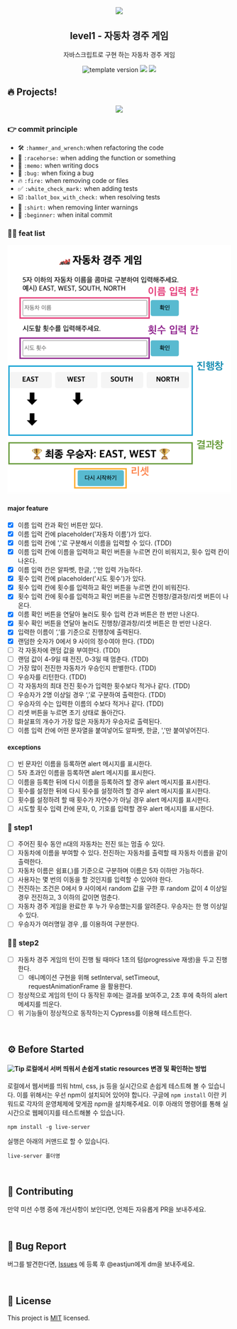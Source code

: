 <p align="middle" >
  <img width="200px;" src="https://user-images.githubusercontent.com/50367798/106415730-2645a280-6493-11eb-876c-ef7172652261.png"/>
</p>
<h2 align="middle">level1 - 자동차 경주 게임</h2>
<p align="middle">자바스크립트로 구현 하는 자동차 경주 게임</p>
<p align="middle">
<img src="https://img.shields.io/badge/version-1.0.0-blue?style=flat-square" alt="template version"/>
<img src="https://img.shields.io/badge/language-html-blue.svg?style=flat-square"/>
<a href="https://github.com/daybrush/moveable/blob/master/LICENSE" target="_blank">
  <img src="https://img.shields.io/github/license/daybrush/moveable.svg?style=flat-square&label=license&color=08CE5D"/>
  </a>
</p>

## 🔥 Projects!

<p align="middle">
  <img width="400" src="https://techcourse-storage.s3.ap-northeast-2.amazonaws.com/7c76e809d82a4a3aa0fd78a86be25427">
</p>

### :point_right: commit principle

- :hammer_and_wrench: `:hammer_and_wrench:`when refactoring the code
- :racehorse: `:racehorse:` when adding the function or something
- :memo: `:memo:` when writing docs
- :bug: `:bug:` when fixing a bug
- :fire: `:fire:` when removing code or files
- :white_check_mark: `:white_check_mark:` when adding tests
- :ballot_box_with_check: `:ballot_box_with_check:` when resolving tests
- :shirt: `:shirt:` when removing linter warnings
- :beginner: `:beginner:` when inital commit

### :technologist: feat list

![자동차경주게임](./src/image/carGameImage.png)

#### major feature

- [x] 이름 입력 칸과 확인 버튼만 있다.
- [x] 이름 입력 칸에 placeholder('자동차 이름')가 있다.
- [x] 이름 입력 칸에 ','로 구분해서 이름을 입력할 수 있다. (TDD)
- [x] 이름 입력 칸에 이름을 입력하고 확인 버튼을 누르면 칸이 비워지고, 횟수 입력 칸이 나온다.
- [x] 이름 입력 칸은 알파벳, 한글, ‘,’만 입력 가능하다.
- [x] 횟수 입력 칸에 placeholder('시도 횟수')가 있다.
- [x] 횟수 입력 칸에 횟수를 입력하고 확인 버튼을 누르면 칸이 비워진다.
- [x] 횟수 입력 칸에 횟수를 입력하고 확인 버튼을 누르면 진행창/결과창/리셋 버튼이 나온다.
- [x] 이름 확인 버튼을 연달아 눌러도 횟수 입력 칸과 버튼은 한 번만 나온다.
- [x] 횟수 확인 버튼을 연달아 눌러도 진행창/결과창/리셋 버튼은 한 번만 나온다.
- [x] 입력한 이름이 ‘,’를 기준으로 진행창에 출력된다.
- [x] 랜덤한 숫자가 0에서 9 사이의 정수여야 한다. (TDD)
- [ ] 각 자동차에 랜덤 값을 부여한다. (TDD)
- [ ] 랜덤 값이 4-9일 때 전진, 0-3일 때 멈춘다. (TDD)
- [ ] 가장 많이 전진한 자동차가 우승인지 판별한다. (TDD)
- [ ] 우승자를 리턴한다. (TDD)
- [ ] 각 자동차의 최대 전진 횟수가 입력한 횟수보다 적거나 같다. (TDD)
- [ ] 우승자가 2명 이상일 경우 ‘,’로 구분하여 출력한다. (TDD)
- [ ] 우승자의 수는 입력한 이름의 수보다 적거나 같다. (TDD)
- [ ] 리셋 버튼을 누르면 초기 상태로 돌아간다.
- [ ] 화살표의 개수가 가장 많은 자동차가 우승자로 출력된다.
- [ ] 이름 입력 칸에 어떤 문자열을 붙여넣어도 알파벳, 한글, ','만 붙여넣어진다.

#### exceptions

- [ ] 빈 문자인 이름을 등록하면 alert 메시지를 표시한다.
- [ ] 5자 초과인 이름을 등록하면 alert 메시지를 표시한다.
- [ ] 이름을 등록한 뒤에 다시 이름을 등록하려 할 경우 alert 메시지를 표시한다.
- [ ] 횟수를 설정한 뒤에 다시 횟수를 설정하려 할 경우 alert 메시지를 표시한다.
- [ ] 횟수를 설정하려 할 때 횟수가 자연수가 아닐 경우 alert 메시지를 표시한다.
- [ ] 시도할 횟수 입력 칸에 문자, 0, 기호를 입력할 경우 alert 메시지를 표시한다.

### 🎯 step1

- [ ] 주어진 횟수 동안 n대의 자동차는 전진 또는 멈출 수 있다.
- [ ] 자동차에 이름을 부여할 수 있다. 전진하는 자동차를 출력할 때 자동차 이름을 같이 출력한다.
- [ ] 자동차 이름은 쉼표(,)를 기준으로 구분하며 이름은 5자 이하만 가능하다.
- [ ] 사용자는 몇 번의 이동을 할 것인지를 입력할 수 있어야 한다.
- [ ] 전진하는 조건은 0에서 9 사이에서 random 값을 구한 후 random 값이 4 이상일 경우 전진하고, 3 이하의 값이면 멈춘다.
- [ ] 자동차 경주 게임을 완료한 후 누가 우승했는지를 알려준다. 우승자는 한 명 이상일 수 있다.
- [ ] 우승자가 여러명일 경우 ,를 이용하여 구분한다.

### 🎯🎯 step2

- [ ] 자동차 경주 게임의 턴이 진행 될 때마다 1초의 텀(progressive 재생)을 두고 진행한다.
  - [ ] 애니메이션 구현을 위해 setInterval, setTimeout, requestAnimationFrame 을 활용한다.
- [ ] 정상적으로 게임의 턴이 다 동작된 후에는 결과를 보여주고, 2초 후에 축하의 alert 메세지를 띄운다.
- [ ] 위 기능들이 정상적으로 동작하는지 Cypress를 이용해 테스트한다.

<br>

## ⚙️ Before Started

#### <img alt="Tip" src="https://img.shields.io/static/v1.svg?label=&message=Tip&style=flat-square&color=673ab8"> 로컬에서 서버 띄워서 손쉽게 static resources 변경 및 확인하는 방법

로컬에서 웹서버를 띄워 html, css, js 등을 실시간으로 손쉽게 테스트해 볼 수 있습니다. 이를 위해서는 우선 npm이 설치되어 있어야 합니다. 구글에 `npm install` 이란 키워드로 각자의 운영체제에 맞게끔 npm을 설치해주세요. 이후 아래의 명령어를 통해 실시간으로 웹페이지를 테스트해볼 수 있습니다.

```
npm install -g live-server
```

실행은 아래의 커맨드로 할 수 있습니다.

```
live-server 폴더명
```

<br>

## 👏 Contributing

만약 미션 수행 중에 개선사항이 보인다면, 언제든 자유롭게 PR을 보내주세요.

<br>

## 🐞 Bug Report

버그를 발견한다면, [Issues](https://github.com/woowacourse/javascript-racingcar/issues) 에 등록 후 @eastjun에게 dm을 보내주세요.

<br>

## 📝 License

This project is [MIT](https://github.com/woowacourse/javascript-racingcar/blob/main/LICENSE) licensed.
